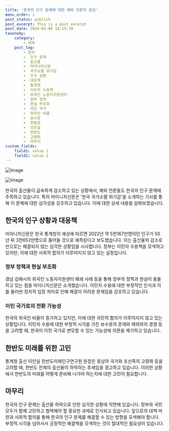 ```yaml
---
title: '한국의 인구 문제에 대한 해외 언론의 관심'
menu_order: 1
post_status: publish
post_excerpt: This is a post excerpt
post_date: 2024-02-08 18:19:39
taxonomy:
    category:
        - 세계
    post_tag:
        - 한국
        -  인구 문제
        -  출산율
        -  마이니치신문
        -  국가소멸 위기감
        -  인구 상황
        -  대응책
        -  통계청
        -  이민자 수용책
        -  외국인 노동자지원센터
        -  정부 정책
        -  현실 부조화
        -  이민 국가
        -  외국인 비율
        -  보수층
        -  한동훈
        -  이인실
        -  한반도
        -  고령화
        -  마무리
custom_fields:
    field1: value 1
    field2: value 2
---
```


![Image](https://imgnews.pstatic.net/image/215/2024/02/08/A202402080137_1_20240208134501352.jpg?type=w647)

![Image](https://imgnews.pstatic.net/image/215/2024/02/08/A202402080137_2_20240208134501355.jpg?type=w647)

한국의 출산율이 급속하게 감소하고 있는 상황에서, 해외 언론들도 한국의 인구 문제에 주목하고 있습니다. 특히 마이니치신문은 '한국 국가소멸 위기감'을 소개하는 기사를 통해 이 문제에 대한 심각성을 강조하고 있습니다. 이에 대한 상세 내용을 살펴보겠습니다. 
## 한국의 인구 상황과 대응책
마이니치신문은 한국 통계청의 예상에 따르면 2022년 약 5천167만명이던 인구가 50년 뒤 3천652만명으로 줄어들 것으로 예측된다고 보도했습니다. 이는 출산율의 감소로만으로는 해결되지 않는 심각한 상황임을 시사합니다. 정부는 이민자 수용책을 모색하고 있지만, 이에 대한 사회적 합의가 이루어지지 않고 있는 실정입니다.
### 정부 정책과 현실 부조화
경남 김해시의 외국인 노동자지원센터 폐쇄 사례 등을 통해 정부의 정책과 현실이 충돌하고 있는 점을 마이니치신문은 소개했습니다. 이민자 수용에 대한 부정적인 인식과 이를 둘러싼 정치적 입장 차이로 인해 해결이 어려운 문제임을 강조하고 있습니다.
### 이민 국가로의 전환 가능성
한국의 외국인 비율이 증가하고 있지만, 이에 대한 국민적 합의가 이루어지지 않고 있는 상황입니다. 이민자 수용에 대한 부정적 시각을 가진 보수층의 존재와 해외와의 경쟁 등을 고려할 때, 한국이 이민 국가로 변모할 수 있는 가능성에 의문을 제기하고 있습니다.
## 한반도 미래를 위한 고민
통계청 출신 이인실 한반도미래인구연구원 원장은 동남아 국가와 조선족의 고령화 등을 고려할 때, 한반도 전체의 출산율이 하락하는 추세임을 경고하고 있습니다. 이러한 상황에서 한반도의 미래를 어떻게 준비해 나가야 하는지에 대한 고민이 필요합니다.
## 마무리
한국의 인구 문제는 출산율 하락으로 인한 심각한 상황에 직면해 있습니다. 정부와 국민 모두가 함께 고민하고 협력해야 할 중요한 과제로 인식되고 있습니다. 앞으로의 대책 마련과 사회적 합의를 통해 한국의 인구 문제를 해결할 수 있는 방향을 모색해야 합니다. 부정적 시각을 넘어서서 긍정적인 해결책을 모색하는 것이 절대적인 필요성이 있습니다.
